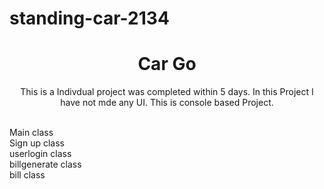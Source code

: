 # standing-car-2134

<div align="center">
  
<h1 align="center">Car Go </h1>

 This is a Indivdual project was completed within 5 days. In this Project I have not mde any UI. This is console based Project.
    <br />
    <br />

  </p>
</div>

Main class <br />
Sign up class<br />
userlogin class<br />
billgenerate class<br />
bill class<br />
